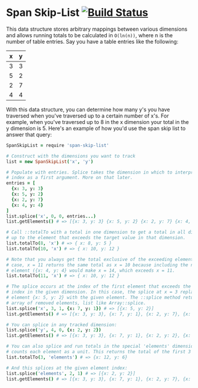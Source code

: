 # Span Skip-List [![Build Status](https://travis-ci.org/atom/span-skip-list.png)](https://travis-ci.org/atom/span-skip-list)

This data structure stores arbitrary mappings between various dimensions and
allows running totals to be calculated in `O(ln(n))`, where n is the number of
table entries. Say you have a table entries like the following:

| x | y |
|---|---|
| 3 | 3 |
| 5 | 2 |
| 2 | 7 |
| 4 | 4 |

With this data structure, you can determine how many y's you have traversed when
you've traversed up to a certain number of x's. For example, when you've
traversed up to 8 in the x dimension your total in the y dimension is 5. Here's
an example of how you'd use the span skip list to answer that query:

```coffeescript
SpanSkipList = require 'span-skip-list'

# Construct with the dimensions you want to track
list = new SpanSkipList('x', 'y')

# Populate with entries. Splice takes the dimension in which to interpret the
# index as a first argument. More on that later.
entries = [
  {x: 3, y: 3}
  {x: 5, y: 2}
  {x: 2, y: 7}
  {x: 4, y: 4}
]
list.splice('x', 0, 0, entries...)
list.getElements() # => [{x: 3, y: 3} {x: 5, y: 2} {x: 2, y: 7} {x: 4, y: 4}]

# Call ::totalTo with a total in one dimension to get a total in all dimensions
# up to the element that exceeds the target value in that dimension.
list.totalTo(8, 'x') # => { x: 8, y: 5 }
list.totalTo(10, 'x') # => { x: 10, y: 12 }

# Note that you always get the total exclusive of the exceeding element. In this
# case, x = 11 returns the same total as x = 10 because including the next
# element ({x: 4, y: 4} would make x = 14, which exceeds x = 11.
list.totalTo(11, 'x') # => { x: 10, y: 12 }

# The splice occurs at the index of the first element that exceeds the given
# index in the given dimension. In this case, the splice at x = 3 replaces the
# element {x: 5, y: 2} with the given element. The ::splice method returns an
# array of removed elements, list like Array::splice.
list.splice('x', 3, 1, {x: 7, y: 1}) # => [{x: 5, y: 2}]
list.getElements() # => [{x: 3, y: 3}, {x: 7, y: 1}, {x: 2, y: 7}, {x: 4, y: 4}]

# You can splice in any tracked dimension:
list.splice('y', 4, 0, {x: 2, y: 2})
list.getElements() # => [{x: 3, y: 3}, {x: 7, y: 1}, {x: 2, y: 2}, {x: 2, y: 7}, {x: 4, y: 4}]

# You can also splice and run totals in the special 'elements' dimension, which
# counts each element as a unit. This returns the total of the first 3 elements:
list.totalTo(3, 'elements') # => {x: 12, y: 6}

# And this splices at the given element index:
list.splice('elements', 2, 1) # => [{x: 2, y: 2}]
list.getElements() # => [{x: 3, y: 3}, {x: 7, y: 1}, {x: 2, y: 7}, {x: 4, y: 4}]
```
